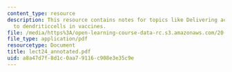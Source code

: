 ```yaml
---
content_type: resource
description: This resource contains notes for topics like Delivering activation signals
  to dendriticcells in vaccines.
file: /media/https%3A/open-learning-course-data-rc.s3.amazonaws.com/20-462j-molecular-principles-of-biomaterials-spring-2006/a8a47d7f8d1c0aa79116c908e3e35c9e_lect24_annotated.pdf
file_type: application/pdf
resourcetype: Document
title: lect24_annotated.pdf
uid: a8a47d7f-8d1c-0aa7-9116-c908e3e35c9e
---
```

